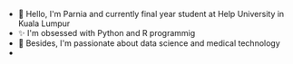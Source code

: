 - 👋 Hello, I'm Parnia and currently final year student at Help University in Kuala Lumpur
- ✨ I'm obsessed with Python and R programmig
- 👀 Besides, I'm passionate about data science and medical technology
- 
<!---
Parnia-sakhaei/Parnia-sakhaei is a ✨ special ✨ repository because its `README.md` (this file) appears on your GitHub profile.
You can click the Preview link to take a look at your changes.
--->
